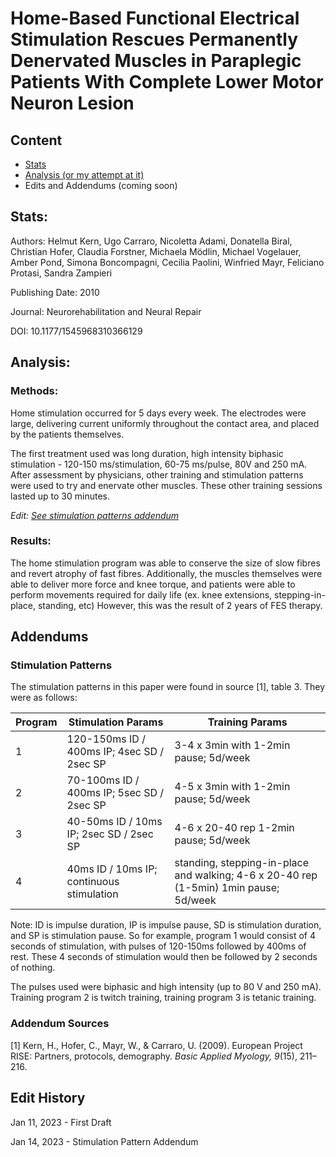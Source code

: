 # Home-Based Functional Electrical Stimulation Rescues Permanently Denervated Muscles in Paraplegic Patients With Complete Lower Motor Neuron Lesion

## Content
- [Stats](https://cravat5386.github.io/thesis/20230111.html#stats)
- [Analysis (or my attempt at it)](https://cravat5386.github.io/thesis/20230111.html#analysis)
- Edits and Addendums (coming soon)

## Stats:
Authors: Helmut Kern, Ugo Carraro, Nicoletta Adami, Donatella Biral, Christian Hofer, Claudia Forstner, Michaela Mödlin, Michael Vogelauer, Amber Pond, Simona Boncompagni, Cecilia Paolini, Winfried Mayr, Feliciano Protasi, Sandra Zampieri

Publishing Date: 2010

Journal: Neurorehabilitation and Neural Repair

DOI: 10.1177/1545968310366129

## Analysis:
### Methods:
Home stimulation occurred for 5 days every week. The electrodes were large, delivering current uniformly throughout the contact area, and placed by the patients themselves.

The first treatment used was long duration, high intensity biphasic stimulation - 120-150 ms/stimulation, 60-75 ms/pulse, 80V and 250 mA. After assessment by physicians, other training and stimulation patterns were used to try and enervate other muscles. These other training sessions lasted up to 30 minutes.

*Edit: [See stimulation patterns addendum](https://cravat5386.github.io/thesis/20230111.html#stimulation-patterns)*

### Results:
The home stimulation program was able to conserve the size of slow fibres and revert atrophy of fast fibres. Additionally, the muscles themselves were able to deliver more force and knee torque, and patients were able to perform movements required for daily life (ex. knee extensions, stepping-in-place, standing, etc) However, this was the result of 2 years of FES therapy.

## Addendums
### Stimulation Patterns
The stimulation patterns in this paper were found in source \[1\], table 3. They were as follows:

| Program | Stimulation Params | Training Params |
| --- | --- | --- |
| 1 | 120-150ms ID / 400ms IP; 4sec SD / 2sec SP | 3-4 x 3min with 1-2min pause; 5d/week |
| 2 | 70-100ms ID / 400ms IP; 5sec SD / 2sec SP | 4-5 x 3min with 1-2min pause; 5d/week |
| 3 | 40-50ms ID / 10ms IP; 2sec SD / 2sec SP | 4-6 x 20-40 rep 1-2min pause; 5d/week |
| 4 | 40ms ID / 10ms IP; continuous stimulation | standing, stepping-in-place and walking; 4-6 x 20-40 rep (1-5min) 1min pause; 5d/week |

Note: ID is impulse duration, IP is impulse pause, SD is stimulation duration, and SP is stimulation pause. So for example, program 1 would consist of 4 seconds of stimulation, with pulses of 120-150ms followed by 400ms of rest. These 4 seconds of stimulation would then be followed by 2 seconds of nothing.

The pulses used were biphasic and high intensity (up to 80 V and 250 mA). Training program 2 is twitch training, training program 3 is tetanic training.

### Addendum Sources
\[1\] Kern, H., Hofer, C., Mayr, W., & Carraro, U. (2009). European Project RISE: Partners, protocols, demography. *Basic Applied Myology, 9*(15), 211–216. 

## Edit History
Jan 11, 2023 - First Draft

Jan 14, 2023 - Stimulation Pattern Addendum